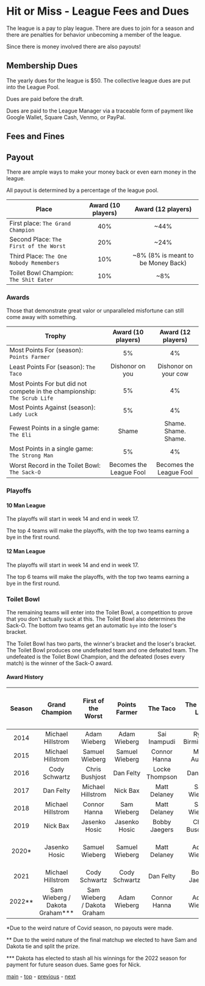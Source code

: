 # Hit or Miss - League Fees and Dues

The league is a pay to play league.
There are dues to join for a season and there are penalties for behavior unbecoming
a member of the league.

Since there is money involved there are also payouts!

## Membership Dues

The yearly dues for the league is $50. The collective league dues are put into the League Pool.

Dues are paid before the draft.

Dues are paid to the League Manager via a traceable form of payment like Google Wallet, Square Cash, Venmo, or PayPal.

## Fees and Fines

## Payout

There are ample ways to make your money back or even earn money in the league.

All payout is determined by a percentage of the league pool.

| Place | Award (10 players) | Award (12 players)
| --- |:---:|:---:|
| First place: `The Grand Champion` | 40%| ~44% |
| Second Place: `The First of the Worst`| 20% | ~24% |
| Third Place: `The One Nobody Remembers` | 10% | ~8% (8% is meant to be Money Back) |
| Toilet Bowl Champion: `The Shit Eater` | 10% | ~8% |

### Awards

Those that demonstrate great valor or unparalleled misfortune can still come away with something.

| Trophy | Award (10 players) | Award (12 players) |
| --- |:---:|:---:|
| Most Points For (season): `Points Farmer` | 5% | 4% |
| Least Points For (season): `The Taco` | Dishonor on you | Dishonor on your cow |
| Most Points For but did not compete in the championship: `The Scrub Life` | 5% | 4% |
| Most Points Against (season): `Lady Luck` | 5% | 4% |
| Fewest Points in a single game: `The Eli` | Shame | Shame. Shame. Shame. |
| Most Points in a single game: `The Strong Man` | 5% | 4% |
| Worst Record in the Toilet Bowl: `The Sack-O` | Becomes the League Fool | Becomes the League Fool |

### Playoffs

#### 10 Man League

The playoffs will start in week 14 and end in week 17.

The top 4 teams will make the playoffs, with the top two teams earning a bye in the first round.

#### 12 Man League

The playoffs will start in week 14 and end in week 17.

The top 6 teams will make the playoffs, with the top two teams earning a bye in the first round.

### Toilet Bowl

The remaining teams will enter into the Toilet Bowl, a competition to prove that you don't actually suck at this.
The Toilet Bowl also determines the Sack-O. The bottom two teams get an automatic `bye` into the loser's bracket.

The Toilet Bowl has two parts, the winner's bracket and the loser's bracket.
The Toilet Bowl produces one undefeated team and one defeated team.
The undefeated is the Toilet Bowl Champion, and the defeated (loses every match) is the winner of the Sack-O award.

#### Award History

| Season | Grand Champion | First of the Worst | Points Farmer | The Taco | The Scrub Life | Lady Luck / Sam I Am | The Eli | The Strong Man | Toilet Bowl Champion / Shit Eater | Sack-O |
|:---:|:---:|:---:|:---:|:---:|:---:|:---:|:---:|:---:|:---:|:---:|
| 2014 | Michael Hillstrom | Adam Wieberg | Adam Wieberg | Sai Inampudi | Ryan Birmingham | Sai Inampudi | - | - | - | Sai Inampudi |
| 2015 | Michael Hillstrom | Samuel Wieberg | Samuel Wieberg | Connor Hanna | Mark Ausley | Mark Ausley | - | - | - | Chris Bushjost |
| 2016 | Cody Schwartz | Chris Bushjost | Dan Felty | Locke Thompson | Dan Felty | Matt Delaney | Adam Wieberg | Dan Felty | Adam Wieberg | Locke Thompson |
| 2017 | Dan Felty | Michael Hillstrom | Nick Bax | Matt Delaney | Sam Wieberg | Adam Wieberg | Matt Delaney | Nick Bax | Sam Wieberg | Adam Wieberg |
| 2018 | Michael Hillstrom | Connor Hanna | Sam Wieberg | Matt Delaney | Sam Wieberg | Chris Buschjost | Bobby Jaegers | Dan Felty | Matt Delaney | Chris Buschjost |
| 2019 | Nick Bax | Jasenko Hosic | Jasenko Hosic | Bobby Jaegers | Chris Buschjost | Bobby Jaegers | Bobby Jaegers | Jasenko Hosic | Adam Wieberg | Dakota Graham |
| 2020* | Jasenko Hosic | Samuel Wieberg | Samuel Wieberg | Matt Delaney | Adam Wieberg | Dakota Graham / Adam Wieberg | Matt Delaney | Dan Felty | - | - |
| 2021 | Michael Hillstrom | Cody Schwartz | Cody Schwartz | Dan Felty | Bobby Jaegers | Nick Bax | Adam Wieberg | Dakota Graham | Jasenko Hosic | Dan Felty |
| 2022** | Sam Wieberg / Dakota Graham*** | Sam Wieberg / Dakota Graham | Adam Wieberg | Connor Hanna | Adam Wieberg| Cody Schwartz| Michael Duren | Adam Wieberg | Nick Bax*** | Michael Duren |

*Due to the weird nature of Covid season, no payouts were made.

** Due to the weird nature of the final matchup we elected to have Sam and Dakota tie and split the prize. 

*** Dakota has elected to stash all his winnings for the 2022 season for payment for future season dues. Same goes for Nick. 

[main][main] - [top][top] - [previous][previous] - [next][next]

[main]: readme.md
[top]: league_fees_and_dues.md
[previous]: policies_and_procedures.md
[next]: scoring.md
